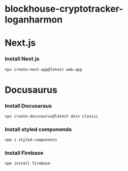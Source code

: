 # blockhouse-cryptotracker-loganharmon

# Next.js
### Install Next.js

```sh
npx create-next-app@latest web-app
```


# Docusaurus
### Install Docusaraus

```sh
npx create-docusaurus@latest docs classic
```

### Install styled componends
```sh
npm i styled-components
```

### Install Firebase
```sh
npm install firebase
```